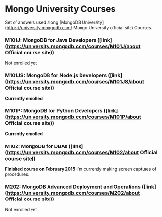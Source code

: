 # Mongo University Courses

Set of answers used along [MongoDB University](https://university.mongodb.com/ Mongo University official site) Courses.

### M101J: MongoDB for Java Developers ([link](https://university.mongodb.com/courses/M101J/about Official course site))

Not enrolled yet

### M101JS: MongoDB for Node.js Developers ([link](https://university.mongodb.com/courses/M101JS/about Official course site))

**Currently enrolled**

### M101P: MongoDB for Python Developers ([link](https://university.mongodb.com/courses/M101P/about Official course site))

**Currently enrolled**

### M102: MongoDB for DBAs ([link](https://university.mongodb.com/courses/M102/about Official course site))

**Finished course on February 2015**
I'm currently making screen captures of procedures.

### M202: MongoDB Advanced Deployment and Operations ([link](https://university.mongodb.com/courses/M202/about Official course site))

Not enrolled yet
